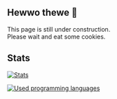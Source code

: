 ## Hewwo thewe 👋

This page is still under construction. <br>
Please wait and eat some cookies.
<!--
**FixlTV/FixlTV** is a ✨ _special_ ✨ repository because its `README.md` (this file) appears on your GitHub profile.

Here are some ideas to get you started:

- 🔭 I’m currently working on ...
- 🌱 I’m currently learning ...
- 👯 I’m looking to collaborate on ...
- 🤔 I’m looking for help with ...
- 💬 Ask me about ...
- 📫 How to reach me: ...
- 😄 Pronouns: ...
- ⚡ Fun fact: ...
-->

## Stats
[![Stats](https://github-readme-stats.vercel.app/api?username=fixltv&show_icons=true&theme=nightowl)](https://github.com/anuraghazra/github-readme-stats)

[![Used programming languages](https://github-readme-stats.vercel.app/api/top-langs/?username=fixltv&theme=nightowl&layout=compact)](https://github.com/anuraghazra/github-readme-stats)
